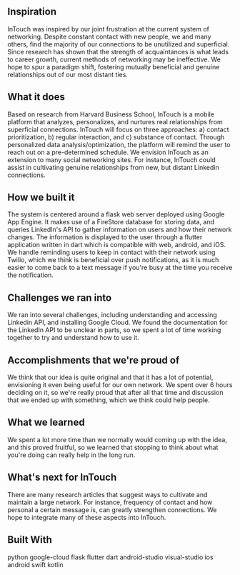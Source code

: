

## Inspiration
InTouch was inspired by our joint frustration at the current system of networking. Despite constant contact with new people, we and many others, find the majority of our connections to be unutilized and superficial. Since research has shown that the strength of acquaintances is what leads to career growth, current methods of networking may be ineffective. We hope to spur a paradigm shift, fostering mutually beneficial and genuine relationships out of our most distant ties.

## What it does
Based on research from Harvard Business School, InTouch is a mobile platform that analyzes, personalizes, and nurtures real relationships from superficial connections. InTouch will focus on three approaches: a) contact prioritization, b) regular interaction, and c) substance of contact. Through personalized data analysis/optimization, the platform will remind the user to reach out on a pre-determined schedule. We envision InTouch as an extension to many social networking sites. For instance, InTouch could assist in cultivating genuine relationships from new, but distant Linkedin connections.

## How we built it
The system is centered around a flask web server deployed using Google App Engine. It makes use of a FireStore database for storing data, and queries LinkedIn's API to gather information on users and how their network changes. The information is displayed to the user through a flutter application written in dart which is compatible with web, android, and iOS. We handle reminding users to keep in contact with their network using Twilio, which we think is beneficial over push notifications, as it is much easier to come back to a text message if you're busy at the time you receive the notification.

## Challenges we ran into
We ran into several challenges, including understanding and accessing Linkedin API, and installing Google Cloud. We found the documentation for the LinkedIn API to be unclear in parts, so we spent a lot of time working together to try and understand how to use it.

## Accomplishments that we're proud of
We think that our idea is quite original and that it has a lot of potential, envisioning it even being useful for our own network. We spent over 6 hours deciding on it, so we're really proud that after all that time and discussion that we ended up with something, which we think could help people.

## What we learned
We spent a lot more time than we normally would coming up with the idea, and this proved fruitful, so we learned that stopping to think about what you're doing can really help in the long run.

## What's next for InTouch
There are many research articles that suggest ways to cultivate and maintain a large network. For instance, frequency of contact and how personal a certain message is, can greatly strengthen connections. We hope to integrate many of these aspects into InTouch.

## Built With
python
google-cloud
flask
flutter
dart
android-studio
visual-studio
ios
android
swift
kotlin
